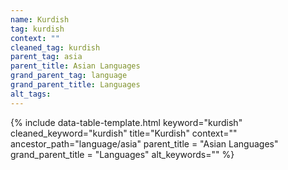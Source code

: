 ```yaml
---
name: Kurdish
tag: kurdish
context: ""
cleaned_tag: kurdish
parent_tag: asia
parent_title: Asian Languages
grand_parent_tag: language
grand_parent_title: Languages
alt_tags: 
---
```


{% include data-table-template.html 
  keyword="kurdish" 
  cleaned_keyword="kurdish" 
  title="Kurdish"
  context=""
  ancestor_path="language/asia" 
  parent_title = "Asian Languages"
  grand_parent_title = "Languages"
  alt_keywords=""
%}

